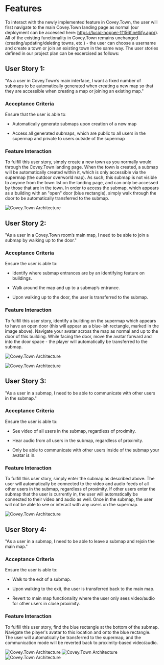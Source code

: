 # Features

To interact with the newly implemented feature in Covey.Town, the user will first navigate to the main Covey.Town landing page as normal (our deployment can be accessed here: https://lucid-hopper-1f156f.netlify.app/). All of the existing functionality in Covey.Town remains unchanged (creating/updating/deleting towns, etc.) - the user can choose a username and create a town or join an existing town in the same way. The user stories defined in our project plan can be excercised as follows:



## User Story 1:

"As a user in Covey.Town’s main interface, I want a fixed number of submaps to be automatically generated when creating a new map so that they are accessible when creating a map or joining an existing map." 

### Acceptance Criteria

Ensure that the user is able to: 

- Automatically generate submaps upon creation of a new map 

- Access all generated submaps, which are public to all users in the supermap and private to users outside of the supermap 

### Feature Interaction

To fulfill this user story, simply create a new town as you normally would through the Covey.Town landing page. When the town is created, a submap will be automatically created within it, which is only accessible via the supermap (the outdoor overworld map). As such, this submap is not visible to anyone from the town list on the landing page, and can only be accessed by those that are in the town. In order to access the submap, which appears as a building with an "open" door (blue rectangle), simply walk through the door to be automatically transferred to the submap.

![Covey.Town Architecture](docs/feature_doc_images/doorway_outlined.png)


## User Story 2:

"As a user in a Covey.Town room’s main map, I need to be able to join a submap by walking up to the door."

### Acceptance Criteria

Ensure the user is able to: 

- Identify where submap entrances are by an identifying feature on buildings. 

- Walk around the map and up to a submap’s entrance. 

- Upon walking up to the door, the user is transferred to the submap. 

### Feature Interaction

To fulfill this user story, identify a building on the supermap which appears to have an open door (this will appear as a blue-ish rectangle, marked in the image above). Navigate your avatar across the map as normal and up to the door of this building. While facing the door, move the avatar forward and into the door space - the player will automatically be transferred to the submap. 

![Covey.Town Architecture](docs/feature_doc_images/door_enter.png)

![Covey.Town Architecture](docs/feature_doc_images/submap_plain.png)


## User Story 3:

"As a user in a submap, I need to be able to communicate with other users in the submap."

### Acceptance Criteria

Ensure the user is able to: 

- See video of all users in the submap, regardless of proximity. 

- Hear audio from all users in the submap, regardless of proximity. 

- Only be able to communicate with other users inside of the submap your avatar is in. 

### Feature Interaction

To fulfill this user story, simply enter the submap as described above. The user will automatically be connected to the video and audio feeds of all other users in the submap, regardless of proximity. If other users enter the submap that the user is currently in, the user will automatically be connected to their video and audio as well. Once in the submap, the user will not be able to see or interact with any users on the supermap. 

![Covey.Town Architecture](docs/feature_doc_images/submap_2people.png)

## User Story 4:

"As a user in a submap, I need to be able to leave a submap and rejoin the main map."

### Acceptance Criteria

Ensure the user is able to: 

- Walk to the exit of a submap. 

- Upon walking to the exit, the user is transferred back to the main map. 

- Revert to main map functionality where the user only sees video/audio for other users in close proximity. 

### Feature Interaction

To fulfill this user story, find the blue rectangle at the bottom of the submap. Navigate the player's avatar to this location and onto the blue rectangle. The user will automatically be transferred to the supermap, and the communication mode will be reverted back to proximity-based video/audio. 

![Covey.Town Architecture](docs/feature_doc_images/submap_door_outline.png)
![Covey.Town Architecture](docs/feature_doc_images/submap_door_enter.png)
![Covey.Town Architecture](docs/feature_doc_images/supermap_multiplayer.png)